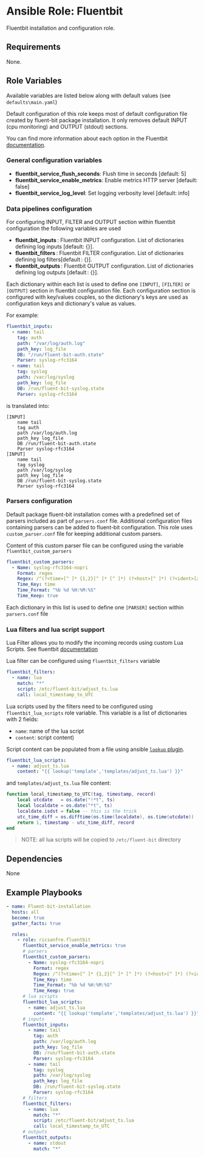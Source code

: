 Ansible Role: Fluentbit
=========

Fluentbit installation and configuration role.


Requirements
------------

None.


Role Variables
--------------

Available variables are listed below along with default values (see `defaults\main.yaml`)

Default configuration of this role keeps most of default configuration file created by fluent-bit package installation. It only removes default INPUT (cpu monitoring) and OUTPUT (stdout) sections.

You can find more information about each option in the Fluentbit [documentation](https://docs.fluentbit.io/manual/administration/configuring-fluent-bit/configuration-file).


### General configuration variables

* **fluentbit_service_flush_seconds**: Flush time in seconds [default: 5]
* **fluentbit_service_enable_metrics**: Enable metrics HTTP server [default: false]
* **fluentbit_service_log_level**: Set logging verbosity level [default: info]

### Data pipelines configuration

For configuring INPUT, FILTER and OUTPUT section within fluentbit configuration the following variables are used 

* **fluentbit_inputs** : Fluentbit INPUT configuration. List of dictionaries defining log inputs  [default: {}].
* **fluentbit_filters** : Fluentbit FILTER configuration. List of dictionaries defining log filters[default : {}].
* **fluentbit_outputs** : Fluentbit OUTPUT configuration. List of dictionaries defining log outputs [default : {}].

Each dictionary within each list is used to define one `[INPUT]`, `[FILTER]` or `[OUTPUT]` section in fluentbit configuration file. Each configuration section is configured with key/values couples, so the dictionary's keys are used as configuration keys and dictionary's value as values.

For example:

```yml
fluentbit_inputs:
  - name: tail
    tag: auth
    path: "/var/log/auth.log" 
    path_key: log_file 
    DB: "/run/fluent-bit-auth.state"
    Parser: syslog-rfc3164
  - name: tail
    tag: syslog
    path: /var/log/syslog 
    path_key: log_file 
    DB: /run/fluent-bit-syslog.state
    Parser: syslog-rfc3164
```
is translated into:

```
[INPUT]
    name tail
    tag auth
    path /var/log/auth.log
    path_key log_file
    DB /run/fluent-bit-auth.state
    Parser syslog-rfc3164
[INPUT]
    name tail
    tag syslog
    path /var/log/syslog
    path_key log_file
    DB /run/fluent-bit-syslog.state
    Parser syslog-rfc3164

```

### Parsers configuration

Default package fluent-bit installation comes with a predefined set of parsers included as part of `parsers.conf` file. Additional configuration files containing parsers can be added to fluent-bit configuration. This role uses `custom_parser.conf` file for keeping additional custom parsers.

Content of this custom parser file can be configured using the variable `fluentbit_custom_parsers`

```yml
fluentbit_custom_parsers:
  - Name: syslog-rfc3164-nopri
    Format: regex
    Regex: /^(?<time>[^ ]* {1,2}[^ ]* [^ ]*) (?<host>[^ ]*) (?<ident>[a-zA-Z0-9_\/\.\-]*)(?:\[(?<pid>[0-9]+)\])?(?:[^\:]*\:)? *(?<message>.*)$/
    Time_Key: time
    Time_Format: "%b %d %H:%M:%S"
    Time_Keep: true
```
Each dictionary in this list is used to define one `[PARSER]` section within `parsers.conf` file 


### Lua filters and lua script support

Lua Filter allows you to modify the incoming records using custom Lua Scripts. See fluentbit [documentation](https://docs.fluentbit.io/manual/pipeline/filters/lua)

Lua filter can be configured using `fluentbit_filters` variable

```yml
fluentbit_filters:
  - name: lua
    match: "*"
    script: /etc/fluent-bit/adjust_ts.lua
    call: local_timestamp_to_UTC
```
Lua scripts used by the filters need to be configured using `fluentbit_lua_scripts` role variable. This variable is a list of dictionaries with 2 fields:
- `name`: name of the lua script
- `content`: script content)

Script content can be populated from a file using ansible [`lookup` plugin](https://docs.ansible.com/ansible/latest/plugins/lookup.html).

```yml
fluentbit_lua_scripts:
  - name: adjust_ts.lua
    content: "{{ lookup('template','templates/adjust_ts.lua') }}"

```
and `templates/adjust_ts.lua` file content:

```lua
function local_timestamp_to_UTC(tag, timestamp, record)
    local utcdate   = os.date("!*t", ts)
    local localdate = os.date("*t", ts)
    localdate.isdst = false -- this is the trick
    utc_time_diff = os.difftime(os.time(localdate), os.time(utcdate))
    return 1, timestamp - utc_time_diff, record
end
```

> NOTE: all lua scripts will be copied to `/etc/fluent-bit` directory

Dependencies
------------

None

Example Playbooks
-----------------

```yml
- name: Fluent-bit-installation
  hosts: all
  become: true
  gather_facts: true

  roles:
    - role: ricsanfre.fluentbit
      fluentbit_service_enable_metrics: true
      # parsers
      fluentbit_custom_parsers:
        - Name: syslog-rfc3164-nopri
          Format: regex
          Regex: /^(?<time>[^ ]* {1,2}[^ ]* [^ ]*) (?<host>[^ ]*) (?<ident>[a-zA-Z0-9_\/\.\-]*)(?:\[(?<pid>[0-9]+)\])?(?:[^\:]*\:)? *(?<message>.*)$/
          Time_Key: time
          Time_Format: "%b %d %H:%M:%S"
          Time_Keep: true
      # lua scripts
      fluentbit_lua_scripts:
        - name: adjust_ts.lua
          content: "{{ lookup('template','templates/adjust_ts.lua') }}"
      # inputs
      fluentbit_inputs:
        - name: tail
          tag: auth
          path: /var/log/auth.log 
          path_key: log_file 
          DB: /run/fluent-bit-auth.state
          Parser: syslog-rfc3164
        - name: tail
          tag: syslog
          path: /var/log/syslog 
          path_key: log_file 
          DB: /run/fluent-bit-syslog.state
          Parser: syslog-rfc3164
      # filters
      fluentbit_filters:
        - name: lua
          match: "*"
          script: /etc/fluent-bit/adjust_ts.lua
          call: local_timestamp_to_UTC
      # outputs
      fluentbit_outputs:
        - name: stdout
          match: "*"
```
